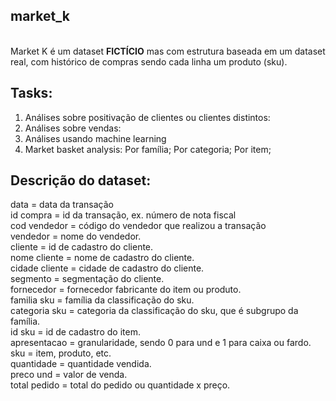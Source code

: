 ## market_k

<br>Market K é um dataset <b>FICTÍCIO</b> mas com estrutura baseada em um dataset real, com histórico de compras sendo cada linha um produto (sku).</br>

## Tasks:
1. Análises sobre positivação de clientes ou clientes distintos:
2. Análises sobre vendas:
3. Análises usando machine learning
4. Market basket analysis:
Por família;
Por categoria;
Por item;

## Descrição do dataset:
data = data da transação </br>
id compra = id da transação, ex. número de nota fiscal </br>
cod vendedor = código do vendedor que realizou a transação</br>
vendedor = nome do vendedor.</br>
cliente = id de cadastro do cliente.</br>
nome cliente = nome de cadastro do cliente.</br>
cidade cliente = cidade de cadastro do cliente.</br>
segmento = segmentação do cliente.</br>
fornecedor = fornecedor fabricante do item ou produto.</br>
familia sku = família da classificação do sku.</br>
categoria sku = categoria da classificação do sku, que é subgrupo da família. </br>
id sku = id de cadastro do item. </br>
apresentacao = granularidade, sendo 0 para und e 1 para caixa ou fardo. </br>
sku = item, produto, etc.</br>
quantidade = quantidade vendida.</br>
preco und = valor de venda.</br>
total pedido = total do pedido ou quantidade x preço.</br>
